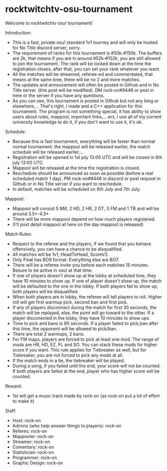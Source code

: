 # rocktwitchtv-osu-tournament
Welcome to rocktwitchtv osu! tournament! 

Introduction:
- This is a fast, private osu! standard 1v1 tourney and will only be hosted for No Title discord server, sorry.
- The requirement of ranks for this tournament is #50k-#150k. The buffers are 2k, that means if you are in around #52k-#152k, you are still allowed to join the tournament. The rank will be locked down at the time the registration closes, after that, you can set your rank whatever you want.
- All the matches will be streamed, referee-ed and commentated, that means at the same time, there will be no 2 and more matches.
- The updates and annoucement will often be posted in Github and in No Title server. (this post will be modified). DM rock-on#9446 or post in here or the server if you have any questions.
- As you can see, this tournament is posted in Github but not any blog or elsewhere,... That's right, I made and a C++ application for this tournament. The program is not something special, it has ability to show users about rules, mappool, important links,... ect, I use all of my current university knowledge to do it, if you don't want to use it, it's ok.

Schedule:
- Because this is fast tournament, everything will be faster than normal normal tournament: the mappool will be released earlier, the match schedule will be released earlier,...
- Registration will be opened in 1st july 13:00 UTC and will be closed in 6th july 13:00 UTC.
- Mappool will be released at the time the registration is closed.
- Reschedule should be announced as soon as possible (before a real scheduled match 1 day). PM rock-on#9446 in discord or post request in Github or in No Title server if you want to reschedule.
- In default, matches will be scheduled on 6th July and 7th July.

Mappool:
- Mappool will consist 5 NM, 2 HD, 2 HR, 2 DT, 3 FM and 1 TB and will be around 3.5*-4.5*
- There will be more mappool depend on how much players registered.
- (I'll post detail mappool at here on the day mappool is released)

Match Rules:
- Respect to the referee and the players, if we found that you behave offensively, you can have a chance to be disqualified.
- All matches will be 1v1, HeadToHead, ScoreV2.
- Only Final has BO9 format. Everything else are BO7.
- There will be a referee invite you before each matches 15 minutes. Besure to be active in osu! at that time.
- If one of players doesn't show up at the lobby at scheduled time, they have 10 minutes to show up. If one of player doesn't show up, the match will be defaulted to the one in the lobby. If both players fail to show up, both players will be disqualified.
- When both players are in lobby, the referee will tell players to roll. Higher roll will get first warmup pick, second ban and first pick.
- If any of players disconnect during the match for first 30 seconds, the match will be replayed, else, the point will go toward to the  other. If a player disconected in the lobby, they have 10 minutes to show ups.
- Time to pick and bans is 90 seconds. If a player failed to pick,ban after this time, the opponent will be allowed to pick/ban.
- There are total 2 warmups, 2 bans.
- For FM maps, players are forced to pick at least one mod. The range of mods are HR, HD, EZ, FL and SO. You can stack these mods for    higher score if you want. This rule applies for Tiebreaker as well, but for Tiebreaker, you are not forced to pick any mods at all.
- If the match ends in a tie, the tiebreaker will be played.
- During a song, if you failed until the end, your score will not be counted. If both players are failed at the end, player who has higher   score will be counted.

Reward:
- 1st will get a music track made by rock-on (as rock-on put a lot of effort to make it)

Staff:
- Host: rock-on
- Admins (who help answer things to players): rock-on
- Referes: rock-on
- Mappooler: rock-on
- Streamer: rock-on
- Comentary: rock-on
- Statistician: rock-on
- Programmer: rock-on
- Graphic Design: rock-on

